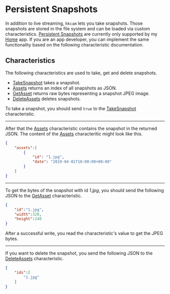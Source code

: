# Persistent Snapshots

In addition to live streaming, `hkcam` lets you take snapshots.
Those snapshots are stored in the file system and can be loaded via custom characteristics.
[Persistent Snapshots](/SNAPSHOTS.md) are currently only supported by my [Home](https//hochgatterer.me/home) app.
If you are an app developer, you can implement the same functionality based on the following characteristic documentation.

## Characteristics

The following characteristics are used to take, get and delete snapshots.

- [TakeSnapshot](/take_snapshot.go) takes a snapshot.
- [Assets](/assets.go) returns an index of all snapshots as JSON.
- [GetAsset](/get_asset.go) returns raw bytes representing a snapshot JPEG image.
- [DeleteAssets](/delete_assets.go) deletes snapshots.

To take a snapshot, you should send `true` to the [TakeSnapshot](/take_snapshot.go) characteristic.

---

After that the [Assets](/assets.go) characteristic contains the snapshot in the returned JSON.
The content of the [Assets](/assets.go) characteritic might look like this.

```json
{
    "assets":[
        {
            "id": "1.jpg",
            "date": "2019-04-01T10:00:00+00:00"
        }
    ]
}
```

---

To get the bytes of the snapshot with id *1.jpg*, you should send the following JSON to the [GetAsset](/get_asset.go) characteristic.

```json
{
    "id":"1.jpg",
    "width":320,
    "height":240
}
```

After a successful write, you read the characteristic's value to get the JPEG bytes.

---

If you want to delete the snapshot, you send the following JSON to the [DeleteAssets](/delete_assets.go) characteristic.

```json
{
    "ids":[
        "1.jpg"
    ]
}
```